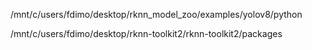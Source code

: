 /mnt/c/users/fdimo/desktop/rknn_model_zoo/examples/yolov8/python

/mnt/c/users/fdimo/desktop/rknn-toolkit2/rknn-toolkit2/packages